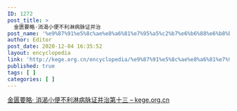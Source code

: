 ```yaml
---
ID: 1272
post_title: >
  金匮要略·消渴小便不利淋病脉证并治
post_name: '%e9%87%91%e5%8c%ae%e8%a6%81%e7%95%a5%c2%b7%e6%b6%88%e6%b8%b4%e5%b0%8f%e4%be%bf%e4%b8%8d%e5%88%a9%e6%b7%8b%e7%97%85%e8%84%89%e8%af%81%e5%b9%b6%e6%b2%bb'
author: Editor
post_date: 2020-12-04 16:35:52
layout: encyclopedia
link: 'http://kege.org.cn/encyclopedia/%e9%87%91%e5%8c%ae%e8%a6%81%e7%95%a5%c2%b7%e6%b6%88%e6%b8%b4%e5%b0%8f%e4%be%bf%e4%b8%8d%e5%88%a9%e6%b7%8b%e7%97%85%e8%84%89%e8%af%81%e5%b9%b6%e6%b2%bb'
published: true
tags: [ ]
categories: [ ]
---
```

<!-- wp:paragraph -->
<p><a href="http://kege.org.cn/1225">金匮要略· 消渴小便不利淋病脉证并治第十三 – kege.org.cn</a></p>
<!-- /wp:paragraph -->